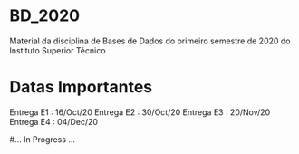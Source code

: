 # BD_2020
Material da disciplina de Bases de Dados do primeiro semestre de 2020 do Instituto Superior Técnico

# Datas Importantes 
Entrega E1 : 16/Oct/20
Entrega E2 : 30/Oct/20
Entrega E3 : 20/Nov/20
Entrega E4 : 04/Dec/20


#... In Progress ...